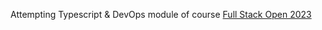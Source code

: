 Attempting Typescript & DevOps module of course [Full Stack Open 2023](https://fullstackopen.com/en/)
